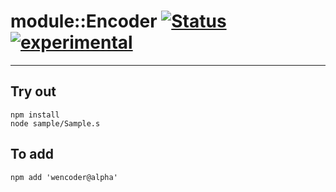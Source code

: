 
# module::Encoder  [![Status](https://github.com/Wandalen/wEncoder/workflows/Test/badge.svg)](https://github.com/Wandalen/wEncoder/actions?query=workflow%3ATest) [![experimental](https://img.shields.io/badge/stability-experimental-orange.svg)](https://github.com/emersion/stability-badges#experimental)

___

## Try out
```
npm install
node sample/Sample.s
```

## To add
```
npm add 'wencoder@alpha'
```

